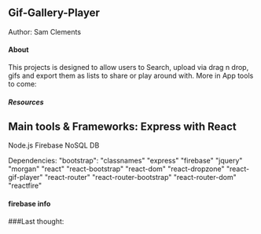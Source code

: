 ## Gif-Gallery-Player

Author: Sam Clements

#### About
This projects is designed to allow users to Search, upload via drag n drop, gifs and export them
as lists to share or play around with. More in App tools to come:


##### Resources

Main tools & Frameworks:
Express with React 
-----
Node.js
Firebase NoSQL DB

Dependencies:
    "bootstrap": 
    "classnames"
    "express"
    "firebase"
    "jquery"
    "morgan"
    "react"
    "react-bootstrap"
    "react-dom"
    "react-dropzone"
    "react-gif-player"
    "react-router"
    "react-router-bootstrap"
    "react-router-dom"
    "reactfire"

#### firebase info


###Last thought:
 

